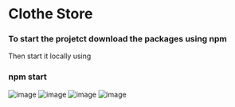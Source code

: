 # Clothe Store
### To start the projetct download the packages using npm
Then start it locally using
### npm start


![image](https://github.com/Frisonjr/clothes-commerce/assets/39142481/adf51088-0590-4bba-ab30-86f9fcc732ed)
![image](https://github.com/Frisonjr/clothes-commerce/assets/39142481/371b7588-1333-4492-86e7-1a307296497f)
![image](https://github.com/Frisonjr/clothes-commerce/assets/39142481/64f71abb-1e8b-4934-88e6-92a77c18ac7b)
![image](https://github.com/Frisonjr/clothes-commerce/assets/39142481/5c12b6e8-7194-42e2-9f78-1078b273c754)
